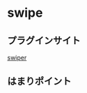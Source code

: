 swipe
======================

プラグインサイト
------
[swiper](http://www.idangero.us/swiper/#.VQbzRBDkc9w "")

はまりポイント
------
